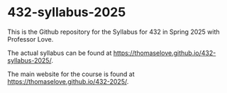 # 432-syllabus-2025

This is the Github repository for the Syllabus for 432 in Spring 2025 with Professor Love.

The actual syllabus can be found at https://thomaselove.github.io/432-syllabus-2025/.

The main website for the course is found at https://thomaselove.github.io/432-2025/.
